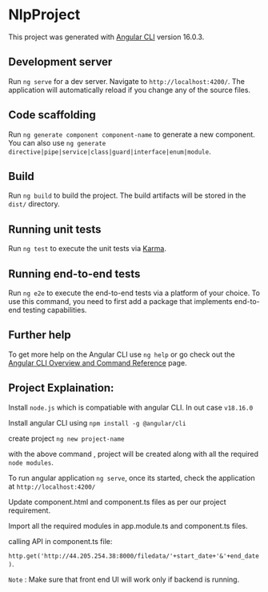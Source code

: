 # NlpProject

This project was generated with [Angular CLI](https://github.com/angular/angular-cli) version 16.0.3.

## Development server

Run `ng serve` for a dev server. Navigate to `http://localhost:4200/`. The application will automatically reload if you change any of the source files.

## Code scaffolding

Run `ng generate component component-name` to generate a new component. You can also use `ng generate directive|pipe|service|class|guard|interface|enum|module`.

## Build

Run `ng build` to build the project. The build artifacts will be stored in the `dist/` directory.

## Running unit tests

Run `ng test` to execute the unit tests via [Karma](https://karma-runner.github.io).

## Running end-to-end tests

Run `ng e2e` to execute the end-to-end tests via a platform of your choice. To use this command, you need to first add a package that implements end-to-end testing capabilities.

## Further help

To get more help on the Angular CLI use `ng help` or go check out the [Angular CLI Overview and Command Reference](https://angular.io/cli) page.

## Project Explaination:

Install `node.js` which is compatiable with angular CLI. In out case `v18.16.0`

Install angular CLI using `npm install -g @angular/cli`

create project `ng new project-name`

with the above command , project will be created along with all the required `node modules`.

To run angular application `ng serve`, once its started, check the application at `http://localhost:4200/`

Update component.html and component.ts files as per our project requirement.

Import all the required modules in app.module.ts and component.ts files.

calling API in component.ts file:

`http.get('http://44.205.254.38:8000/filedata/'+start_date+'&'+end_date)`.

`Note` : Make sure that front end UI will work only if backend is running.

